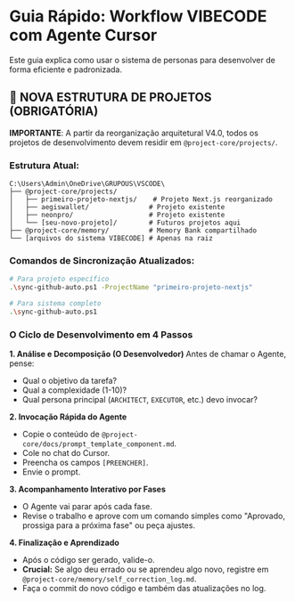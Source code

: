 # Guia Rápido: Workflow VIBECODE com Agente Cursor

Este guia explica como usar o sistema de personas para desenvolver de forma eficiente e padronizada.

## 📁 NOVA ESTRUTURA DE PROJETOS (OBRIGATÓRIA)

**IMPORTANTE**: A partir da reorganização arquitetural V4.0, todos os projetos de desenvolvimento devem residir em `@project-core/projects/`.

### Estrutura Atual:

```
C:\Users\Admin\OneDrive\GRUPOUS\VSCODE\
├── @project-core/projects/
│   ├── primeiro-projeto-nextjs/    # Projeto Next.js reorganizado
│   ├── aegiswallet/               # Projeto existente
│   ├── neonpro/                   # Projeto existente
│   └── [seu-novo-projeto]/        # Futuros projetos aqui
├── @project-core/memory/          # Memory Bank compartilhado
└── [arquivos do sistema VIBECODE] # Apenas na raiz
```

### Comandos de Sincronização Atualizados:

```bash
# Para projeto específico
.\sync-github-auto.ps1 -ProjectName "primeiro-projeto-nextjs"

# Para sistema completo
.\sync-github-auto.ps1
```

### O Ciclo de Desenvolvimento em 4 Passos

**1. Análise e Decomposição (O Desenvolvedor)**
Antes de chamar o Agente, pense:

- Qual o objetivo da tarefa?
- Qual a complexidade (1-10)?
- Qual persona principal (`ARCHITECT`, `EXECUTOR`, etc.) devo invocar?

**2. Invocação Rápida do Agente**

- Copie o conteúdo de `@project-core/docs/prompt_template_component.md`.
- Cole no chat do Cursor.
- Preencha os campos `[PREENCHER]`.
- Envie o prompt.

**3. Acompanhamento Interativo por Fases**

- O Agente vai parar após cada fase.
- Revise o trabalho e aprove com um comando simples como "Aprovado, prossiga para a próxima fase" ou peça ajustes.

**4. Finalização e Aprendizado**

- Após o código ser gerado, valide-o.
- **Crucial:** Se algo deu errado ou se aprendeu algo novo, registre em `@project-core/memory/self_correction_log.md`.
- Faça o commit do novo código e também das atualizações no log.

